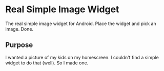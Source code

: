 # Real Simple Image Widget
The real simple image widget for Android. Place the widget and pick an image. Done.


## Purpose
I wanted a picture of my kids on my homescreen. I couldn't find a simple widget to do that (well). So I made one.
